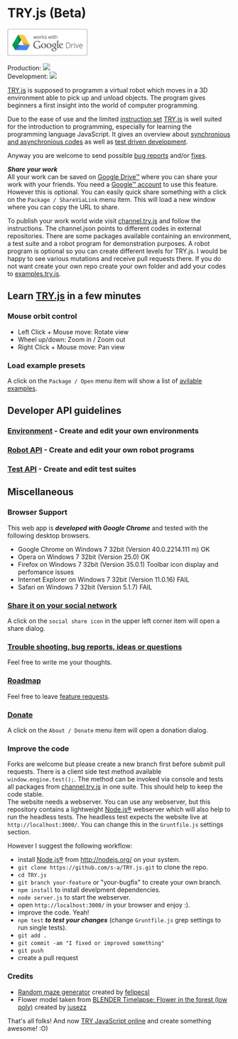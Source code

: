 # TRY.js (Beta)

![Google Drive™](/drive_outline-small.png?raw=true "Google Drive™")  

Production: [<img src="https://travis-ci.org/s-a/TRY.js.svg?branch=master" />](https://travis-ci.org/s-a/try.js "master test state")  
Development: [<img src="https://travis-ci.org/s-a/TRY.js.svg?branch=development" />](https://travis-ci.org/s-a/TRY.js "development test state")  


[TRY.js](http://s-a.github.io/TRY.js/) is supposed to programm a virtual robot which moves in a 3D environment able to pick up and unload objects. The program gives beginners a first insight into the world of computer programming.

Due to the ease of use and the limited [instruction set](https://github.com/s-a/TRY.js/blob/development/docs/robot.MD) [TRY.js](http://s-a.github.io/TRY.js/) is well suited for the introduction to programming, especially for learning the programming language JavaScript. It gives an overview about [synchronious and asynchronious codes](https://github.com/s-a/TRY.js/blob/development/docs/robot.MD) as well as [test driven development](/docs/tests.MD).  

Anyway you are welcome to send possible [bug reports](https://github.com/s-a/try.js/issues) and/or [fixes](https://github.com/s-a/try.js).  

***Share your work***  
All your work can be saved on [Google Drive™](https://drive.google.com) where you can share your work with your friends. You need a [Google™ account](https://accounts.google.com/SignUp "Create your Google Account") to use this feature. However this is optional. You can easily quick share something with a click on the ```Package / ShareViaLink``` menu item. This will load a new window where you can copy the URL to share.  

To publish your work world wide visit [channel.try.js](https://github.com/s-a/channel.try.js) and follow the instructions. The channel.json points to different codes in external repositories. There are some packages available containing an environment, a test suite and a robot program for demonstration purposes. A robot program is optional so you can create different levels for TRY.js. I would be happy to see various mutations and receive pull requests there. If you do not want create your own repo create your own folder and add your codes to [examples.try.js](https://github.com/s-a/examples.try.js).

## Learn [TRY.js](http://s-a.github.io/TRY.js/) in a few minutes

### Mouse orbit control
 - Left Click + Mouse move: Rotate view
 - Wheel up/down: Zoom in / Zoom out
 - Right Click + Mouse move: Pan view


### Load example presets
A click on the ```Package / Open``` menu item will show a list of [avilable](https://github.com/s-a/channel.try.js) [examples](https://github.com/s-a/examples.try.js).


## Developer API guidelines

### [Environment](/docs/environment.MD) - Create and edit your own environments

### [Robot API](/docs/robot.MD) - Create and edit your own robot programs

### [Test API](/docs/tests.MD) - Create and edit test suites

## Miscellaneous

### Browser Support
This web app is ***developed with Google Chrome*** and tested with the following desktop browsers.  
 - Google Chrome on Windows 7 32bit (Version 40.0.2214.111 m) OK
 - Opera on Windows 7 32bit (Version 25.0) OK
 - Firefox on Windows 7 32bit (Version 35.0.1) Toolbar icon display and perfomance issues
 - Internet Explorer on Windows 7 32bit (Version 11.0.16) FAIL
 - Safari on Windows 7 32bit (Version 5.1.7) FAIL

### [Share it on your social network](http://s-a.github.io/TRY.js/)
A click on the ```social share icon``` in the upper left corner item will open a share dialog.

### [Trouble shooting, bug reports, ideas or questions](https://github.com/s-a/TRY.js/issues)
Feel free to write me your thoughts.

### [Roadmap](docs/todo.MD)
Feel free to leave [feature requests](https://github.com/s-a/TRY.js/issues).

### [Donate](http://s-a.github.io/TRY.js/)
A click on the ```About / Donate``` menu item will open a donation dialog.

### Improve the code
Forks are welcome but please create a new branch first before submit pull requests. There is a client side test method available ```window.engine.test();```. The method can be invoked via console and tests all packages from [channel.try.js](https://github.com/s-a/channel.try.js) in one suite. This should help to keep the code stable.  
The website needs a webserver. You can use any webserver, but this repository contains a lightweight [Node.js®](http://nodejs.org/) webserver which will also help to run the headless tests. The headless test expects the website live at ```http://localhost:3000/```. You can change this in the ```Gruntfile.js``` settings section.  


However I suggest the following workflow:
 - install [Node.js®](http://nodejs.org/) from http://nodejs.org/ on your system.
 - ```git clone https://github.com/s-a/TRY.js.git``` to clone the repo.  
 - ```cd TRY.js```  
 - ```git branch your-feature``` or "your-bugfix" to create your own branch.  
 - ```npm install``` to install develpment dependencies.  
 - ```node server.js``` to start the webserver.  
 - open ```http://localhost:3000/``` in your browser and enjoy :).  
 - improve the code. Yeah!  
 - ```npm test``` ***to test your changes*** (change ```Gruntfile.js``` grep settings to run single tests).  
 - ```git add .```  
 - ```git commit -am "I fixed or improved something"```  
 - ```git push```  
 - create a pull request  


### Credits
 - [Random maze generator](https://github.com/felipecsl/random-maze-generator) created by [felipecsl](https://github.com/felipecsl) 
 - Flower model taken from [BLENDER Timelapse: Flower in the forest (low poly)](http://www.blendswap.com/blends/view/71968) created by [jusezz](http://www.blendswap.com/blends/view/71968)  




That's all folks! And now [TRY JavaScript online](http://s-a.github.io/TRY.js/) and create something awesome! :O)
